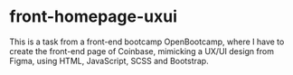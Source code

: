 # front-homepage-uxui
This is a task from a front-end bootcamp OpenBootcamp, where I have to create the front-end page of Coinbase, mimicking a UX/UI design from Figma, using HTML, JavaScript, SCSS and Bootstrap.

